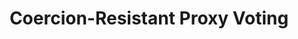 ---
title: "Coercion-Resistant Proxy Voting"
collection: publications
permalink: /publications/2016-05-Coercion-Resistant-Proxy-Voting
venue: 'ICT Systems Security and Privacy Protection - 31st IFIP TC 11 International Conference (IFIP SEC 2016)'
pages: '3-16'
publisher: 'Springer'
year: '2016'
paperurl: 'https://doi.org/10.1007/978-3-319-33630-5\_1'
citation: ' Oksana Kulyk,  Stephan Neumann,  Karola Marky,  <b>Jurlind Budurushi</b>,  Melanie Volkamer</br> ICT Systems Security and Privacy Protection - 31st IFIP TC 11 International Conference (IFIP SEC 2016)</br>'
---